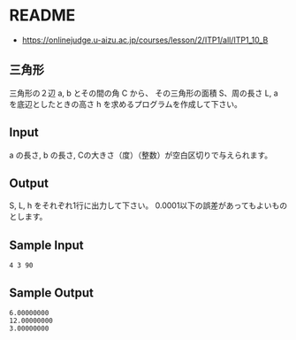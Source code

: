 # README
- <https://onlinejudge.u-aizu.ac.jp/courses/lesson/2/ITP1/all/ITP1_10_B>
## 三角形
三角形の２辺 a, b とその間の角 C から、
その三角形の面積 S、周の長さ L, a を底辺としたときの高さ h を求めるプログラムを作成して下さい。
## Input
a の長さ, b の長さ, Cの大きさ（度）（整数）が空白区切りで与えられます。
## Output
S, L, h をそれぞれ1行に出力して下さい。
0.0001以下の誤差があってもよいものとします。
## Sample Input
```
4 3 90
```
## Sample Output
```
6.00000000
12.00000000
3.00000000
```
